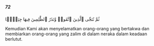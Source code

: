 ##### 72

<span class="ayah">ثُمَّ نُنَجِّى ٱلَّذِينَ ٱتَّقَوا۟ وَّنَذَرُ ٱلظَّٰلِمِينَ فِيهَا جِثِيًّۭا</span>

<span class="ayah_translation">Kemudian Kami akan menyelamatkan orang-orang yang bertakwa dan membiarkan orang-orang yang zalim di dalam neraka dalam keadaan berlutut.</span>
